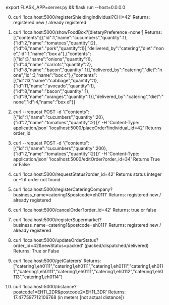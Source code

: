 export FLASK_APP=server.py && flask run --host=0.0.0.0


0) curl 'localhost:5000/registerShieldingIndividual?CHI=42'
Returns: registered new / already registered

1) curl 'localhost:5000/showFoodBox?[dietaryPreference=none']
Returns: [{"contents":[{"id":1,"name":"cucumbers","quantity":1},{"id":2,"name":"tomatoes","quantity":2},{"id":6,"name":"pork","quantity":1}],"delivered_by":"catering","diet":"none","id":1,"name":"box a"},{"contents":[{"id":3,"name":"onions","quantity":1},{"id":4,"name":"carrots","quantity":2},{"id":8,"name":"bacon","quantity":1}],"delivered_by":"catering","diet":"none","id":3,"name":"box c"},{"contents":[{"id":13,"name":"cabbage","quantity":1},{"id":11,"name":"avocado","quantity":1},{"id":8,"name":"bacon","quantity":1},{"id":9,"name":"oranges","quantity":1}],"delivered_by":"catering","diet":"none","id":4,"name":"box d"}]

2) curl --request POST -d '{"contents": [{"id":1,"name":"cucumbers","quantity":20},{"id":2,"name":"tomatoes","quantity":2}]}' -H 'Content-Type: application/json' 'localhost:5000/placeOrder?individual_id=42'
Returns order_id

3) curl --request POST -d '{"contents": [{"id":1,"name":"cucumbers","quantity":200},{"id":2,"name":"tomatoes","quantity":2}]}' -H 'Content-Type: application/json' 'localhost:5000/editOrder?order_id=34'
Returns True or False

4) curl 'localhost:5000/requestStatus?order_id=42'
Returns status integer or -1 if order not found

5) curl 'localhost:5000/registerCateringCompany?business_name=catering1&postcode=eh0111'
Returns: registered new / already registered

6) curl 'localhost:5000/cancelOrder?order_id=42'
Returns: true or false

7) curl 'localhost:5000/registerSupermarket?business_name=catering1&postcode=eh0111'
Returns: registered new / already registered

8) curl 'localhost:5000/updateOrderStatus?order_id=42&newStatus=packed' (packed/dispatched/delivered)
Returns: True or False

9) curl 'localhost:5000/getCaterers'
Returns: ["catering1,eh0111","catering1,eh0111","catering1,eh0111","catering1,eh0111","catering1,eh0111","catering1,eh0111","catering1,eh0112","catering1,eh0113","catering1,eh0114"]

10) curl 'localhost:5000/distance?postcode1=EH11_2DR&postcode2=EH11_3DR'
Returns: 17.477597712106768 (in meters [not actual distance])

